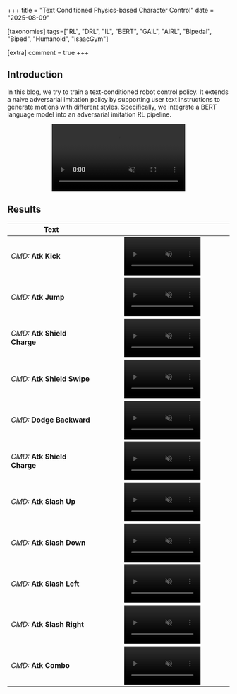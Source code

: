 +++
title = "Text Conditioned Physics-based Character Control"
date = "2025-08-09"

[taxonomies]
tags=["RL", "DRL", "IL", "BERT", "GAIL", "AIRL", "Bipedal", "Biped", "Humanoid", "IsaacGym"]

[extra]
comment = true
+++



## Introduction

In this blog, we try to train a text-conditioned robot control policy. It extends a naive adversarial imitation policy by supporting user text instructions to generate motions with different styles. Specifically, we integrate a BERT language model into an adversarial imitation RL pipeline.

<div style="display:flex;justify-content:center;text-align:center;align-items:center;vertical-align:center;">
<video width="60%" oncontextmenu="return false;" nocontrols autoplay loop muted disablepictureinpicture preload=metadata>
    <source src="{{ url(path="vids/vid_random_envs25.webm") }}" type="video/webm">
    Your browser does not support the video tag.
</video>
</div>

<!-- more -->


## Results

<table>
  <!-- <caption></caption> -->
  <thead>
    <tr>
      <th>Text</th>
      <th></th>
    </tr>
  </thead>

  <tbody>
    <tr>
      <td><i>CMD:</i> <b>Atk Kick</b></td>
      <td style="text-align:center;">
        <video width="60%" oncontextmenu="return false;" controls autoplay loop muted disablepictureinpicture preload=metadata>
            <source src="vids/vid_atk-kick.webm" type="video/webm">
            Your browser does not support the video tag.
        </video>
      </td>
    </tr>
    <tr>
      <td><i>CMD:</i> <b>Atk Jump</b></td>
      <td style="text-align:center;">
        <video width="60%" oncontextmenu="return false;" controls autoplay loop muted disablepictureinpicture preload=metadata>
            <source src="vids/vid_atk-jump.webm" type="video/webm">
            Your browser does not support the video tag.
        </video>
      </td>
    </tr>
    <tr>
      <td><i>CMD:</i> <b>Atk Shield Charge</b></td>
      <td style="text-align:center;">
        <video width="60%" oncontextmenu="return false;" controls autoplay loop muted disablepictureinpicture preload=metadata>
            <source src="vids/vid_atk-shieldcharge.webm" type="video/webm">
            Your browser does not support the video tag.
        </video>
      </td>
    </tr>
    <tr>
      <td><i>CMD:</i> <b>Atk Shield Swipe</b></td>
      <td style="text-align:center;">
        <video width="60%" oncontextmenu="return false;" controls autoplay loop muted disablepictureinpicture preload=metadata>
            <source src="vids/vid_atk-shieldswipe1.webm" type="video/webm">
            Your browser does not support the video tag.
        </video>
      </td>
    </tr>
    <tr>
      <td><i>CMD:</i> <b>Dodge Backward</b></td>
      <td style="text-align:center;">
        <video width="60%" oncontextmenu="return false;" controls autoplay loop muted disablepictureinpicture preload=metadata>
            <source src="vids/vid_dodge-backward.webm" type="video/webm">
            Your browser does not support the video tag.
        </video>
      </td>
    </tr>
    <tr>
      <td><i>CMD:</i> <b>Atk Shield Charge</b></td>
      <td style="text-align:center;">
        <video width="60%" oncontextmenu="return false;" controls autoplay loop muted disablepictureinpicture preload=metadata>
            <source src="vids/vid_atk-shieldcharge.webm" type="video/webm">
            Your browser does not support the video tag.
        </video>
      </td>
    </tr>
    <tr>
      <td><i>CMD:</i> <b>Atk Slash Up</b></td>
      <td style="text-align:center;">
        <video width="60%" oncontextmenu="return false;" controls autoplay loop muted disablepictureinpicture preload=metadata>
            <source src="vids/vid_atk-slashup.webm" type="video/webm">
            Your browser does not support the video tag.
        </video>
      </td>
    </tr>
    <tr>
      <td><i>CMD:</i> <b>Atk Slash Down</b></td>
      <td style="text-align:center;">
        <video width="60%" oncontextmenu="return false;" controls autoplay loop muted disablepictureinpicture preload=metadata>
            <source src="vids/vid_atk-slashdown.webm" type="video/webm">
            Your browser does not support the video tag.
        </video>
      </td>
    </tr>
    <tr>
      <td><i>CMD:</i> <b>Atk Slash Left</b></td>
      <td style="text-align:center;">
        <video width="60%" oncontextmenu="return false;" controls autoplay loop muted disablepictureinpicture preload=metadata>
            <source src="vids/vid_atk-slashleft.webm" type="video/webm">
            Your browser does not support the video tag.
        </video>
      </td>
    </tr>
    <tr>
      <td><i>CMD:</i> <b>Atk Slash Right</b></td>
      <td style="text-align:center;">
        <video width="60%" oncontextmenu="return false;" controls autoplay loop muted disablepictureinpicture preload=metadata>
            <source src="vids/vid_atk-slashright.webm" type="video/webm">
            Your browser does not support the video tag.
        </video>
      </td>
    </tr>
    <tr>
      <td><i>CMD:</i> <b>Atk Combo</b></td>
      <td style="text-align:center;">
        <video width="60%" oncontextmenu="return false;" controls autoplay loop muted disablepictureinpicture preload=metadata>
            <source src="vids/vid_atk-2xcombo1.webm" type="video/webm">
            Your browser does not support the video tag.
        </video>
      </td>
    </tr>
  </tbody>

  <tfoot>
    <tr>
      <td>
      </td>
    </tr>
  </tfoot>
</table>

